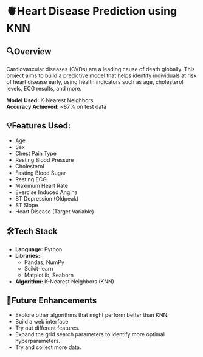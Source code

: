 # 🫀**Heart Disease Prediction using KNN**

## 🔍**Overview**
Cardiovascular diseases (CVDs) are a leading cause of death globally. This project aims to build a predictive model that helps identify individuals at risk of heart disease early, using health indicators such as age, cholesterol levels, ECG results, and more.

**Model Used:** K-Nearest Neighbors  
**Accuracy Achieved:** ~87% on test data  

## 💡**Features Used:**
  - Age
  - Sex
  - Chest Pain Type
  - Resting Blood Pressure
  - Cholesterol
  - Fasting Blood Sugar
  - Resting ECG
  - Maximum Heart Rate
  - Exercise Induced Angina
  - ST Depression (Oldpeak)
  - ST Slope
  - Heart Disease (Target Variable)

## 🛠️**Tech Stack**
- **Language:** Python
- **Libraries:**
  - Pandas, NumPy
  - Scikit-learn
  - Matplotlib, Seaborn
- **Algorithm:** K-Nearest Neighbors (KNN)

## 🚀**Future Enhancements**
- Explore other algorithms that might perform better than KNN.
- Build a web interface 
- Try out different features.
- Expand the grid search parameters to identify more optimal hyperparameters.
- Try and collect more data.
